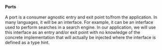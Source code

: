 #### **Ports**

A port is a consumer agnostic entry and exit point to/from the application. In many languages, it will be an interface. For example, it can be an interface used to perform searches in a search engine. In our application, we will use this interface as an entry and/or exit point with no knowledge of the concrete implementation that will actually be injected where the interface is defined as a type hint.